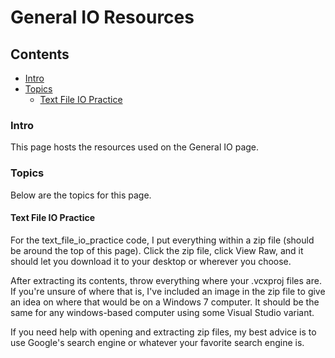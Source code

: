 # General IO Resources

## Contents
- [Intro](#intro)
- [Topics](#topics)
  - [Text File IO Practice](#text-file-io-practice)
  

### Intro
This page hosts the resources used on the General IO page.

### Topics
Below are the topics for this page.

#### Text File IO Practice
For the text_file_io_practice code, I put everything within a zip file (should be around the top of this page).
Click the zip file, click View Raw, and it should let you download it to your desktop or wherever you choose. 

After extracting its contents, throw everything where your .vcxproj files are. If you're unsure of where that is, 
I've included an image in the zip file to give an idea on where that would be on a Windows 7 computer. It should be 
the same for any windows-based computer using some Visual Studio variant.

If you need help with opening and extracting zip files, my best advice is to use Google's search engine or 
whatever your favorite search engine is.